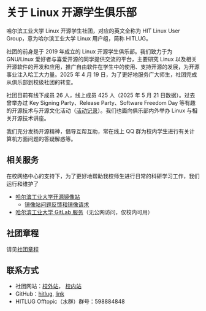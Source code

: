 # 关于 Linux 开源学生俱乐部

哈尔滨工业大学 Linux 开源学生社团，对应的英文全称为 HIT Linux User Group，意为哈尔滨工业大学 Linux 用户组，简称 HITLUG。

社团的前身是于 2019 年成立的 Linux 开源学生俱乐部。我们致力于为 GNU/Linux 爱好者与喜爱开源的同学提供交流的平台，主要研究 Linux 以及相关开源软件的开发和应用，推广自由软件在学生中的使用、支持开源的发展，为开源事业注入哈工大力量。2025 年 4 月 19 日，为了更好地服务广大师生，社团完成从俱乐部到校级社团的转变。

社团目前有线下成员 26 人，线上成员 425 人（2025 年 5 月 21 日数据）。过去曾举办过 Key Signing Party、Release Party、Software Freedom Day 等有趣的开源技术与开源文化活动（[活动记录](https://github.com/hitlug/activities)）。我们也面向俱乐部内外举办 Linux 与相关开源技术讲座。

我们充分发扬开源精神，倡导互帮互助，常在线上 QQ 群为校内学生进行有关计算机方面问题的答疑解惑等。

## 相关服务

在校网络中心的支持下，为了更好地帮助我校师生进行日常的科研学习工作，我们运行和维护了

- [哈尔滨工业大学开源镜像站](https://mirrors.hit.edu.cn/)
  - [镜像站问题反馈和镜像请求](https://github.com/hitlug/issues)
- [哈尔滨工业大学 GitLab 服务](https://git.hit.edu.cn/)（无公网访问，仅校内可用）

## 社团章程

请见[社团章程](https://github.com/hitlug/constitution)

## 联系方式

- 社团网站：[校外站](https://hitlug.org)， [校内站](https://lug.hit.edu.cn)
- GitHub：[hitlug](https://github.com/hitlug), [link](https://qm.qq.com/q/HuccTwylGO)
- HITLUG Offtopic（水群）群号：598884848
